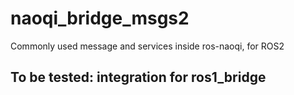 # naoqi_bridge_msgs2
Commonly used message and services inside ros-naoqi, for ROS2

## To be tested: integration for ros1_bridge

